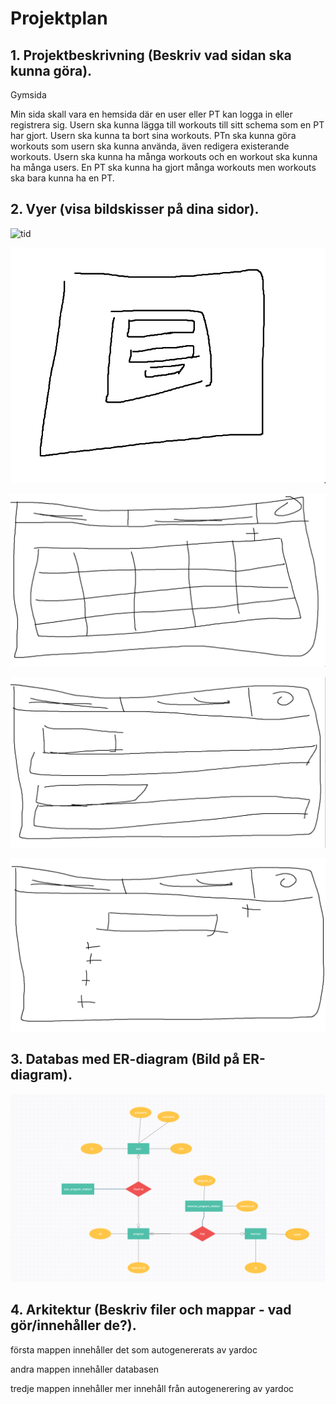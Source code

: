 # Projektplan

## 1. Projektbeskrivning (Beskriv vad sidan ska kunna göra).
Gymsida

Min sida skall vara en hemsida där en user eller PT kan logga in eller registrera sig. Usern ska kunna lägga till workouts till sitt schema som en PT har gjort. Usern ska kunna ta bort sina workouts. PTn ska kunna göra workouts som usern ska kunna använda, även redigera existerande workouts. Usern ska kunna ha många workouts och en workout ska kunna ha många users. En PT ska kunna ha gjort många workouts men workouts ska bara kunna ha en PT.
## 2. Vyer (visa bildskisser på dina sidor).

![tid](tid.png)

![loggain](loggain.png)

![schema](schema.png)

![program](program.png)

![skapa](skapa.png)

## 3. Databas med ER-diagram (Bild på ER-diagram).
![ER](ER.png)

## 4. Arkitektur (Beskriv filer och mappar - vad gör/innehåller de?).

första mappen innehåller det som autogenererats av yardoc

andra mappen innehåller databasen

tredje mappen innehåller mer innehåll från autogenerering av yardoc

